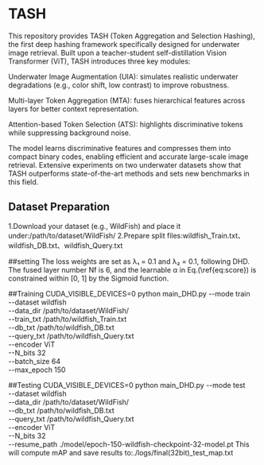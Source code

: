 # TASH
This repository provides TASH (Token Aggregation and Selection Hashing), the first deep hashing framework specifically designed for underwater image retrieval.
Built upon a teacher-student self-distillation Vision Transformer (ViT), TASH introduces three key modules:

Underwater Image Augmentation (UIA): simulates realistic underwater degradations (e.g., color shift, low contrast) to improve robustness.

Multi-layer Token Aggregation (MTA): fuses hierarchical features across layers for better context representation.

Attention-based Token Selection (ATS): highlights discriminative tokens while suppressing background noise.

The model learns discriminative features and compresses them into compact binary codes, enabling efficient and accurate large-scale image retrieval. Extensive experiments on two underwater datasets show that TASH outperforms state-of-the-art methods and sets new benchmarks in this field.

## Dataset Preparation
1.Download your dataset (e.g., WildFish) and place it under:/path/to/dataset/WildFish/
2.Prepare split files:wildfish_Train.txt、wildfish_DB.txt、wildfish_Query.txt

##setting
The loss weights are set as  λ₁ = 0.1 and λ₂ = 0.1, following DHD. The fused layer number Nf is 6, and the learnable α in Eq.(\ref{eq:score}) is constrained within [0, 1] by the Sigmoid function.

##Training
CUDA_VISIBLE_DEVICES=0 python main_DHD.py --mode train \
    --dataset wildfish \
    --data_dir /path/to/dataset/WildFish/ \
    --train_txt /path/to/wildfish_Train.txt \
    --db_txt /path/to/wildfish_DB.txt \
    --query_txt /path/to/wildfish_Query.txt \
    --encoder ViT \
    --N_bits 32 \
    --batch_size 64 \
    --max_epoch 150

##Testing
CUDA_VISIBLE_DEVICES=0 python main_DHD.py --mode test \
    --dataset wildfish \
    --data_dir /path/to/dataset/WildFish/ \
    --db_txt /path/to/wildfish_DB.txt \
    --query_txt /path/to/wildfish_Query.txt \
    --encoder ViT \
    --N_bits 32 \
    --resume_path ./model/epoch-150-wildfish-checkpoint-32-model.pt
This will compute mAP and save results to:./logs/final(32bit)_test_map.txt
